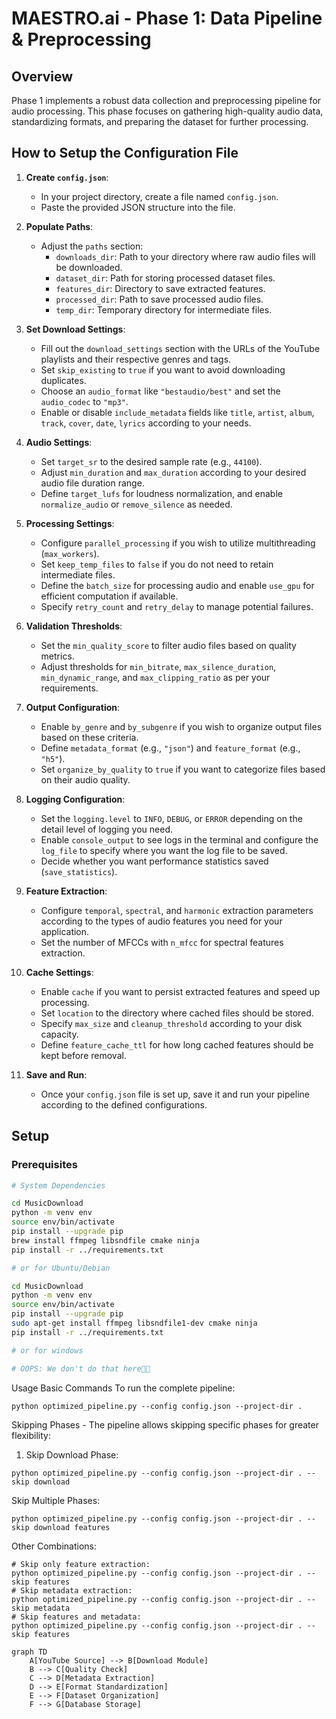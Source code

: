 # MAESTRO.ai - Phase 1: Data Pipeline & Preprocessing

## Overview
Phase 1 implements a robust data collection and preprocessing pipeline for audio processing. This phase focuses on gathering high-quality audio data, standardizing formats, and preparing the dataset for further processing.

## How to Setup the Configuration File

1. **Create `config.json`**:
    - In your project directory, create a file named `config.json`.
    - Paste the provided JSON structure into the file. 

2. **Populate Paths**:
    - Adjust the `paths` section:
        - `downloads_dir`: Path to your directory where raw audio files will be downloaded.
        - `dataset_dir`: Path for storing processed dataset files.
        - `features_dir`: Directory to save extracted features.
        - `processed_dir`: Path to save processed audio files.
        - `temp_dir`: Temporary directory for intermediate files.

3. **Set Download Settings**:
    - Fill out the `download_settings` section with the URLs of the YouTube playlists and their respective genres and tags.
    - Set `skip_existing` to `true` if you want to avoid downloading duplicates.
    - Choose an `audio_format` like `"bestaudio/best"` and set the `audio_codec` to `"mp3"`.
    - Enable or disable `include_metadata` fields like `title`, `artist`, `album`, `track`, `cover`, `date`, `lyrics` according to your needs.

4. **Audio Settings**:
    - Set `target_sr` to the desired sample rate (e.g., `44100`).
    - Adjust `min_duration` and `max_duration` according to your desired audio file duration range.
    - Define `target_lufs` for loudness normalization, and enable `normalize_audio` or `remove_silence` as needed.

5. **Processing Settings**:
    - Configure `parallel_processing` if you wish to utilize multithreading (`max_workers`).
    - Set `keep_temp_files` to `false` if you do not need to retain intermediate files.
    - Define the `batch_size` for processing audio and enable `use_gpu` for efficient computation if available.
    - Specify `retry_count` and `retry_delay` to manage potential failures.

6. **Validation Thresholds**:
    - Set the `min_quality_score` to filter audio files based on quality metrics.
    - Adjust thresholds for `min_bitrate`, `max_silence_duration`, `min_dynamic_range`, and `max_clipping_ratio` as per your requirements.

7. **Output Configuration**:
    - Enable `by_genre` and `by_subgenre` if you wish to organize output files based on these criteria.
    - Define `metadata_format` (e.g., `"json"`) and `feature_format` (e.g., `"h5"`).
    - Set `organize_by_quality` to `true` if you want to categorize files based on their audio quality.

8. **Logging Configuration**:
    - Set the `logging.level` to `INFO`, `DEBUG`, or `ERROR` depending on the detail level of logging you need.
    - Enable `console_output` to see logs in the terminal and configure the `log_file` to specify where you want the log file to be saved.
    - Decide whether you want performance statistics saved (`save_statistics`).

9. **Feature Extraction**:
    - Configure `temporal`, `spectral`, and `harmonic` extraction parameters according to the types of audio features you need for your application.
    - Set the number of MFCCs with `n_mfcc` for spectral features extraction.

10. **Cache Settings**:
    - Enable `cache` if you want to persist extracted features and speed up processing.
    - Set `location` to the directory where cached files should be stored.
    - Specify `max_size` and `cleanup_threshold` according to your disk capacity.
    - Define `feature_cache_ttl` for how long cached features should be kept before removal.

11. **Save and Run**:
    - Once your `config.json` file is set up, save it and run your pipeline according to the defined configurations.


## Setup

### Prerequisites
```bash
# System Dependencies

cd MusicDownload
python -m venv env
source env/bin/activate
pip install --upgrade pip
brew install ffmpeg libsndfile cmake ninja
pip install -r ../requirements.txt

# or for Ubuntu/Debian

cd MusicDownload
python -m venv env
source env/bin/activate
pip install --upgrade pip
sudo apt-get install ffmpeg libsndfile1-dev cmake ninja
pip install -r ../requirements.txt

# or for windows

# OOPS: We don't do that here✌🏻
```

Usage
Basic Commands
To run the complete pipeline:

```
python optimized_pipeline.py --config config.json --project-dir .
```

Skipping Phases - 
The pipeline allows skipping specific phases for greater flexibility:

1. Skip Download Phase:

```
python optimized_pipeline.py --config config.json --project-dir . --skip download
```

Skip Multiple Phases:

```
python optimized_pipeline.py --config config.json --project-dir . --skip download features
```

Other Combinations:
```
# Skip only feature extraction:
python optimized_pipeline.py --config config.json --project-dir . --skip features
# Skip metadata extraction:
python optimized_pipeline.py --config config.json --project-dir . --skip metadata
# Skip features and metadata:
python optimized_pipeline.py --config config.json --project-dir . --skip features
```


```mermaid
graph TD
    A[YouTube Source] --> B[Download Module]
    B --> C[Quality Check]
    C --> D[Metadata Extraction]
    D --> E[Format Standardization]
    E --> F[Dataset Organization]
    F --> G[Database Storage]
```

